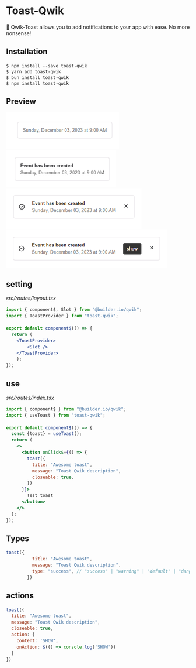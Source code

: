 # Toast-Qwik

🎉 Qwik-Toast allows you to add notifications to your app with ease. No more nonsense!

## Installation

```
$ npm install --save toast-qwik
$ yarn add toast-qwik
$ bun install toast-qwik
$ npm install toast-qwik 
```
## Preview
![Simple Toast](./images/1.png)
![Title Toast](./images/2.png)
![Success Toast](./images/3.png)
![Action Toast](./images/4.png)


## setting
_src/routes/layout.tsx_
```jsx
import { component$, Slot } from "@builder.io/qwik";
import { ToastProvider } from "toast-qwik";

export default component$(() => {
  return (
    <ToastProvider>
        <Slot />
    </ToastProvider>
    );
});
```

## use
_src/routes/index.tsx_
```jsx
import { component$ } from "@builder.io/qwik";
import { useToast } from "toast-qwik";

export default component$(() => {
  const {toast} = useToast();
  return (
    <>
      <button onClick$={() => {
        toast({
          title: "Awesome toast",
          message: "Toast Qwik description",
          closeable: true,
        })
      }}>
        Test toast
      </button>
    </>
  );
});
```
## Types

```jsx
toast({
          title: "Awesome toast",
          message: "Toast Qwik description",
          type: "success", // "success" | "warning" | "default" | "danger" | "info"
        })
```

<!-- ## options

```jsx
toast.info(`Test of toast Qwik`) //blue
toast.warn(`Test of toast Qwik`) // yellow
toast.success(`Test of toast Qwik`) // green
toast.default(`Test of toast Qwik`) // dark
toast.error(`Test of toast Qwik`) // red
``` -->

## actions

```jsx
toast({
  title: "Awesome toast",
  message: "Toast Qwik description",
  closeable: true,
  action: {
    content: 'SHOW',
    onAction: $(() => console.log('SHOW'))
  }
})
```

